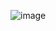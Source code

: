 ![image](https://github.com/Lalitgangwar9837/verilog_project/assets/81949971/0c57dec8-a994-4360-9252-4518c1ebe760)
